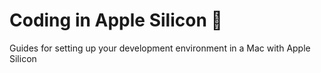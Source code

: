 # Coding in Apple Silicon 🍎
Guides for setting up your development environment in a Mac with Apple Silicon
